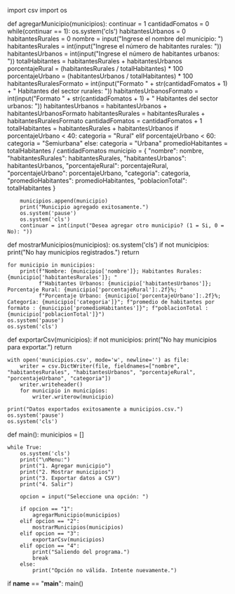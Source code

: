 import csv
import os



def agregarMunicipio(municipios):
    continuar = 1
    cantidadFomatos = 0
    while(continuar == 1):
        os.system('cls')
        habitantesUrbanos = 0
        habitantesRurales = 0
        nombre = input("Ingrese el nombre del municipio: ")
        habitantesRurales = int(input("Ingrese el número de habitantes rurales: "))
        habitantesUrbanos = int(input("Ingrese el número de habitantes urbanos: "))
        totalHabitantes = habitantesRurales + habitantesUrbanos
        porcentajeRural = (habitantesRurales / totalHabitantes) * 100
        porcentajeUrbano = (habitantesUrbanos / totalHabitantes) * 100
        habitantesRuralesFormato = int(input("Formato " + str(cantidadFomatos + 1) + " Habitantes del sector rurales: "))
        habitantesUrbanosFormato = int(input("Formato " + str(cantidadFomatos + 1) + " Habitantes del sector urbanos: "))
        habitantesUrbanos = habitantesUrbanos + habitantesUrbanosFormato
        habitantesRurales = habitantesRurales + habitantesRuralesFormato
        cantidadFomatos = cantidadFomatos + 1
        totalHabitantes = habitantesRurales + habitantesUrbanos
        if porcentajeUrbano < 40:
            categoria = "Rural"
        elif porcentajeUrbano < 60:
            categoria = "Semiurbana"
        else:
            categoria = "Urbana"
        promedioHabitantes = totalHabitantes / cantidadFomatos
        municipio = {
            "nombre": nombre,
            "habitantesRurales": habitantesRurales,
            "habitantesUrbanos": habitantesUrbanos,
            "porcentajeRural": porcentajeRural,
            "porcentajeUrbano": porcentajeUrbano,
            "categoria": categoria,
            "promedioHabitantes": promedioHabitantes,
            "poblacionTotal": totalHabitantes
        }
        
        municipios.append(municipio)
        print("Municipio agregado exitosamente.")
        os.system('pause')
        os.system('cls')
        continuar = int(input("Desea agregar otro municipio? (1 = Si, 0 = No): "))

def mostrarMunicipios(municipios):
    os.system('cls')
    if not municipios:
        print("No hay municipios registrados.")
        return

    for municipio in municipios:
        print(f"Nombre: {municipio['nombre']}; Habitantes Rurales: {municipio['habitantesRurales']}; "
              f"Habitantes Urbanos: {municipio['habitantesUrbanos']}; Porcentaje Rural: {municipio['porcentajeRural']:.2f}%; "
              f"Porcentaje Urbano: {municipio['porcentajeUrbano']:.2f}%; Categoría: {municipio['categoria']}"; f"promedio de habitantes por formato : {municipio['promedioHabitantes']}"; f"poblacionTotal : {municipio['poblacionTotal']}")
    os.system('pause')
    os.system('cls')

def exportarCsv(municipios):
    if not municipios:
        print("No hay municipios para exportar.")
        return
    
    with open('municipios.csv', mode='w', newline='') as file:
        writer = csv.DictWriter(file, fieldnames=["nombre", "habitantesRurales", "habitantesUrbanos", "porcentajeRural", "porcentajeUrbano", "categoria"])
        writer.writeheader()
        for municipio in municipios:
            writer.writerow(municipio)
    
    print("Datos exportados exitosamente a municipios.csv.")
    os.system('pause')
    os.system('cls')

def main():
    municipios = []
    
    while True:
        os.system('cls')
        print("\nMenu:")
        print("1. Agregar municipio")
        print("2. Mostrar municipios")
        print("3. Exportar datos a CSV")
        print("4. Salir")
        
        opcion = input("Seleccione una opción: ")
        
        if opcion == "1":
            agregarMunicipio(municipios)
        elif opcion == "2":
            mostrarMunicipios(municipios)
        elif opcion == "3":
            exportarCsv(municipios)
        elif opcion == "4":
            print("Saliendo del programa.")
            break
        else:
            print("Opción no válida. Intente nuevamente.")

if __name__ == "__main__":
    main()
